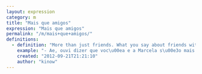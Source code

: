 ```yaml
---
layout: expression
category: m
title: "Mais que amigos"
expression: "Mais que amigos"
permalink: "/m/mais+que+amigos/"
definitions:
  - definition: "More than just friends. What you say about friends with benefits."
    example: "- Ae, ouvi dizer que voc\u00ea e a Marcela s\u00e3o mais que amigos. Verdade?\n- Que nada, s\u00f3 amizade mesmo."
    created: "2012-09-21T21:21:10"
    author: "kinow"
---
```


